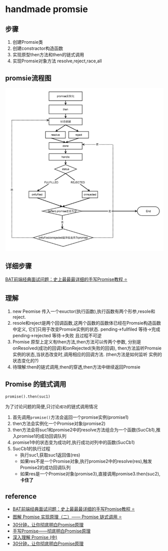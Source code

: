 # handmade promsie
## 步骤
1. 创建Promsie类
2. 创建constractor构造函数
3. 实现原型then方法和then的链式调用
4. 实现Promsie对象方法 resolve,reject,race,all
## promsie流程图
![流程图](./assets/776370-20170112213750478-269964759.png)
## 详细步骤
[BAT前端经典面试问题：史上最最最详细的手写Promise教程 ⭐](https://juejin.im/post/5b2f02cd5188252b937548ab)

## 理解
1. new Peomise 传入一个exuctor(执行函数),执行函数有两个形参,resole和reject.
2. resole和reject是两个回调函数,这两个函数的函数体已经在Promsie构造函数中定义,
   它们只用于改变Promsie实例的状态.
   pending->fullfiled 等待->完成
   pending->rejected  等待->失败
   且过程不可逆
3. Promise 原型上定义有then方法,then方法可以传两个参数,
   分别是onResolved(成功的回调)和onRejected(失败的回调),
   then方法监听Promsie 实例的状态,当状态改变时,调用相应的回调方法.
   (then方法是如何监听 实例的状态变化的?)
4. 待理解:then的链式调用,then的穿透,then方法中继续返回Promsie

## Promise 的链式调用
```
promise().then(suc1)
```
为了讨论问题的简便,只讨论`成功`的链式调用情况
1. 首先调用`promise()`方法会返回一个promise实例(promise1)
2. then方法会实例化一个Promise对象(promise2)
3. then方法会将suc1和promise2中的resolve方法组合为一个函数(SucCb1),推入promise1的成功回调队列
4. promise1中的状态变为成功时,执行成功对列中的函数(SucCb1)
5. SucCb1的执行过程
   - 执行suc1,获取suc1返回值(res)
   - 如果res不是一个Promise对象,执行promise2中的resolve(res),触发Promise2的成功回调队列
   - 如果res是一个Promise对象(promise3),直接调用promise3.then(suc2),__卡住了__


## reference
- [BAT前端经典面试问题：史上最最最详细的手写Promise教程 ⭐](https://juejin.im/post/5b2f02cd5188252b937548ab)
- [图解 Promise 实现原理（二）—— Promise 链式调用 ⭐](https://zhuanlan.zhihu.com/p/102017798)
- [30分钟，让你彻底明白Promise原理](https://mengera88.github.io/2017/05/18/Promise%E5%8E%9F%E7%90%86%E8%A7%A3%E6%9E%90/)
- [手写Promise——彻底明白Promise原理](https://blog.csdn.net/qq_22167989/article/details/81586105)
- [深入理解 Promise (中)](http://coderlt.coding.me/2016/12/04/promise-in-depth-an-introduction-2/)
- [30分钟，让你彻底明白Promise原理](https://mengera88.github.io/2017/05/18/Promise%E5%8E%9F%E7%90%86%E8%A7%A3%E6%9E%90/)
